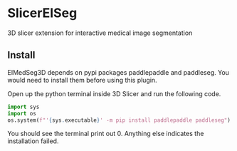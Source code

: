 # SlicerEISeg

3D slicer extension for interactive medical image segmentation

## Install

EIMedSeg3D depends on pypi packages paddlepaddle and paddleseg. You would need to install them before using this plugin.

Open up the python terminal inside 3D Slicer and run the following code.

```python
import sys
import os
os.system(f"'{sys.executable}' -m pip install paddlepaddle paddleseg")
```

You should see the terminal print out 0. Anything else indicates the installation failed.